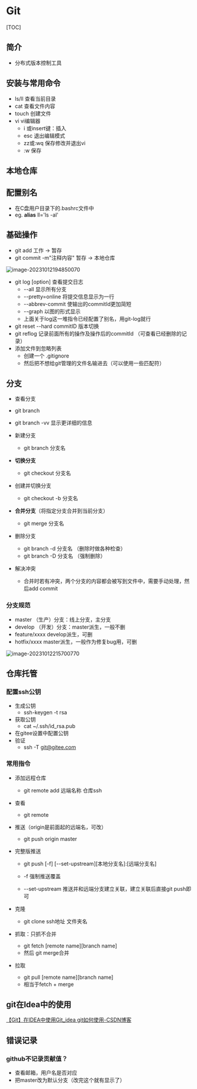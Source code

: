# Git

[TOC]

## 简介

- 分布式版本控制工具



## 安装与常用命令

- ls/ll 查看当前目录
- cat 查看文件内容
- touch 创建文件
- vi vi编辑器
  - i 或insert键：插入
  - esc 退出编辑模式
  - zz或:wq  保存修改并退出vi
  - :w 保存



## 本地仓库



## 配置别名

- 在C盘用户目录下的.bashrc文件中
- eg.  **alias** ll='ls -al' 



## 基础操作

- git add 工作 -> 暂存
- git commit -m"注释内容"  暂存 -> 本地仓库

![image-20231012194850070](http://123.249.77.122/wp-content/uploads/2023/10/c92358c37fa6eabeb3bd5823fb93596.png)

- git log [option]  查看提交日志
  - --all 显示所有分支
  - --pretty=online 将提交信息显示为一行
  - --abbrev-commit 使输出的commitId更加简短
  - --graph 以图的形式显示
  - 上面关于log这一堆指令已经配置了别名，用git-log就行
- git reset --hard commitID 版本切换
- git reflog 记录前面所有的操作及操作后的commitId （可查看已经删除的记录）
- 添加文件到忽略列表
  - 创建一个 .gitignore
  - 然后把不想给git管理的文件名输进去（可以使用一些匹配符）

## 分支

-  查看分支
  - git branch
  - git branch -vv 显示更详细的信息
- 新建分支
  - git branch 分支名 
- **切换分支**
  - git checkout 分支名 
- 创建并切换分支
  - git checkout -b 分支名

- **合并分支**（将指定分支合并到当前分支）
  - git merge 分支名
- 删除分支
  - git branch -d 分支名 （删除时做各种检查）
  - git branch -D 分支名 （强制删除）

- 解决冲突
  - 合并时若有冲突，两个分支的内容都会被写到文件中，需要手动处理，然后add commit

### 分支规范

- master （生产）分支：线上分支，主分支
- develop （开发）分支：master派生，一般不删
- feature/xxxx develop派生，可删
- hotfix/xxxx master派生，一般作为修复bug用，可删

![image-20231012215700770](https://img2023.cnblogs.com/blog/3299940/202310/3299940-20231016184254829-1461049498.png)

## 仓库托管

### 配置ssh公钥

- 生成公钥
  - ssh-keygen -t rsa
- 获取公钥
  - cat ~/.ssh/id_rsa.pub
- 在gitee设置中配置公钥
- 验证
  - ssh -T git@gitee.com

### 常用指令

- 添加远程仓库
  -  git remote add 远端名称 仓库ssh
- 查看
  - git remote
- 推送（origin是前面起的远端名，可改）
  - git push origin master

- 完整版推送

  - git push [-f] [--set-upstream\][本地分支名\]:[远端分支名\]
  - -f 强制推送覆盖

  - --set-upstream 推送并和远端分支建立关联，建立关联后直接git push即可

- 克隆

  - git clone ssh地址 文件夹名

- 抓取：只抓不合并

  - git fetch [remote name\][branch name\]
  - 然后 git merge合并

- 拉取

  - git pull [remote name\][branch name\]
  - 相当于fetch + merge



## git在Idea中的使用

[【Git】在IDEA中使用Git_idea git如何使用-CSDN博客](https://blog.csdn.net/qq_62592360/article/details/128949057?ops_request_misc=&request_id=&biz_id=102&utm_term=git在idea中的使用&utm_medium=distribute.pc_search_result.none-task-blog-2~all~sobaiduweb~default-3-128949057.nonecase&spm=1018.2226.3001.4187)



## 错误记录

### github不记录贡献值？

- 查看邮箱，用户名是否对应
- 把master改为默认分支（改完这个就有显示了）

